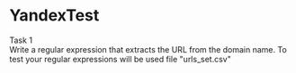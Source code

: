 # YandexTest

Task 1<br>
Write a regular expression that extracts the URL from the domain name.
To test your regular expressions will be used file "urls_set.csv"
